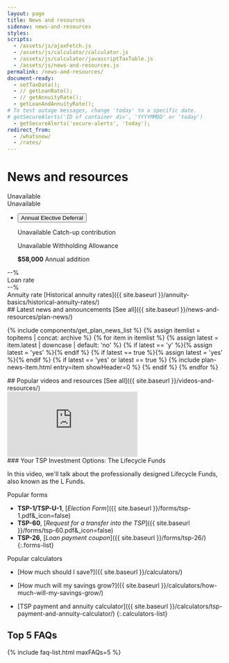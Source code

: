 ```yaml
---
layout: page
title: News and resources
sidenav: news-and-resources
styles:
scripts:
  - /assets/js/ajaxFetch.js
  - /assets/js/calculator/calculator.js
  - /assets/js/calculator/javascriptTaxTable.js
  - /assets/js/news-and-resources.js
permalink: /news-and-resources/
document-ready:
  - setTaxData();
  - // getLoanRate();
  - // getAnnuityRate();
  - getLoanAndAnnuityRate();
# To test outage messages, change 'today' to a specific date.
# getSecureAlerts('ID of container div', 'YYYYMMDD' or 'today')
  - getSecureAlerts('secure-alerts', 'today');
redirect_from:
  - /whatsnew/
  - /rates/
---
```


# News and resources

<div id="secure-alerts"></div>

<section class="key-rates">
<div class="usa-grid">
  <!-- Annual elective deferral -->
  <div class="usa-width-one-third">
    <div id="contribution-limit">Unavailable</div>
    <div id="tax-year" class="hide">Unavailable</div>
    <ul class="usa-accordion">
    <li>
      <button class="usa-accordion-button"
        aria-expanded="false"
        aria-controls="a1">
        Annual Elective Deferral
      </button>
      <div id="a1" class="usa-accordion-content">
        <p><span id="catchup-limit">Unavailable</span> Catch-up contribution</p>
        <p class="hide"><span id="withholding-allowance">Unavailable</span> Withholding Allowance</p>
        <!-- Temporary manual edit -->
        <p><strong>$58,000</strong> Annual addition</p>
        <!-- <p><span id="annual-addition">Unavailable</span> Annual addition</p> -->
      </div>
    </li>
    </ul>
  </div>
  <!-- Loan rate -->
  <div class="usa-width-one-third"><div id="loan-rate">--%</div>Loan rate</div>
  <!-- Annuity rate -->
  <div class="usa-width-one-third">
  <div id="annuity-rate">--%</div>
  Annuity rate <span class="historical-annuity-rates" markdown="1">[Historical annuity rates]({{ site.baseurl }}/annuity-basics/historical-annuity-rates/)</span>
  </div>
</div>
</section>

<section class="latest-news">
  <div class="flex header-line" markdown="1">
## Latest news and announcements
  <span class="see-all">[See all]({{ site.baseurl }}/news-and-resources/plan-news/)</span>
  </div>
<div class="usa-grid">
<div class="usa-width-one-whole" markdown="1">

{% include components/get_plan_news_list %}
{% assign itemlist = topitems | concat: archive %}
{% for item in itemlist %}
{% assign latest = item.latest | downcase | default: 'no' %}
{% if latest == 'y' %}{% assign latest = 'yes' %}{% endif %}
{% if latest == true %}{% assign latest = 'yes' %}{% endif %}
{% if latest == 'yes' or latest == true %}
  {% include plan-news-item.html entry=item showHeader=0 %}
{% endif %}
{% endfor %}

</div>
</div>

</section>

<section class="popular-videos" markdown="1">
  <div class="flex header-line" markdown="1">
## Popular videos and resources
  <span class="see-all">[See all]({{ site.baseurl }}/videos-and-resources/)</span>
  </div>
  <!-- YouTube iFrame -->
  <div class="usa-grid">
  <div class="usa-width-one-whole">
    <div class="video-wrapper">
    <iframe src="https://www.youtube.com/embed/sppDf-oZm-o?rel=0" frameborder="0" allow="accelerometer; encrypted-media; gyroscope; picture-in-picture" allowfullscreen></iframe>
    </div>
  </div></div>

  <div class="usa-grid video-description">
  <div class="usa-width-one-whole" markdown="1">
### Your TSP Investment Options: The Lifecycle Funds

In this video, we'll talk about the professionally designed Lifecycle Funds, also known as the L Funds.
  </div>
  </div>


</section>

<section class="popular-forms-calculators">
<div class="usa-grid">
<div class="usa-width-one-half" markdown="1">

Popular forms

- **TSP-1/TSP-U-1**, [_Election Form_]({{ site.baseurl }}/forms/tsp-1.pdf&_icon=false)
- **TSP-60**, [_Request for a transfer into the TSP_]({{ site.baseurl }}/forms/tsp-60.pdf&_icon=false)
- **TSP-26**, [_Loan payment coupon_]({{ site.baseurl }}/forms/tsp-26/)
{:.forms-list}

</div>

<div class="usa-width-one-half" markdown="1">

Popular calculators

- [How much should I save?]({{ site.baseurl }}/calculators/)
- [How much will my savings grow?]({{ site.baseurl }}/calculators/how-much-will-my-savings-grow/)
- [TSP payment and annuity calculator]({{ site.baseurl }}/calculators/tsp-payment-and-annuity-calculator/)
{:.calculators-list}

  </div>
</div>
</section>


<section class="top-5-faq" markdown="1">

## Top 5 FAQs

{% include faq-list.html maxFAQs=5 %}
</section>
